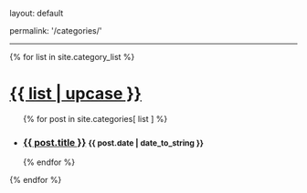 

layout: default

permalink: '/categories/'

---





<div class="category-wrap">
{% for list in site.category_list %}
    <h1 class="category-title"><a href="/category/{{ list }}">{{ list | upcase }}</a></h1>
    <ul class="posts-list">
        {% for post in site.categories[ list ] %}
        <li>
            <h3>
                <a href="{{ site.baseurl }}{{ post.url }}">{{ post.title }}</a>
                <small>{{ post.date | date_to_string }}</small>
            </h3>
        </li>
        {% endfor %}
    </ul>
{% endfor %}
</div>

